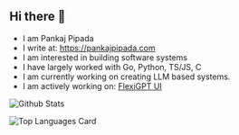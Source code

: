## Hi there 👋

<!--
**ppipada/ppipada** is a ✨ _special_ ✨ repository because its `README.md` (this file) appears on your GitHub profile.

Here are some ideas to get you started:

- 🔭 I’m currently working on ...
- 🌱 I’m currently learning ...
- 👯 I’m looking to collaborate on ...
- 🤔 I’m looking for help with ...
- 💬 Ask me about ...
- 📫 How to reach me: ...
- 😄 Pronouns: ...
- ⚡ Fun fact: ...
-->

- I am Pankaj Pipada
- I write at: https://pankajpipada.com
- I am interested in building software systems
- I have largely worked with Go, Python, TS/JS, C
- I am currently working on creating LLM based systems.
- I am actively working on: [FlexiGPT UI](https://github.com/ppipada/flexigpt)

<!--
![Github Stats](https://github-readme-stats.vercel.app/api?username=ppipada&show_icons=true&theme=graywhite)

![Top Languages Card](https://github-readme-stats.vercel.app/api/top-langs/?username=ppipada&show_icons=true&theme=graywhite)
-->

![Github Stats](https://github-readme-stats-ppipadas-projects.vercel.app/api?username=ppipada&layout=compact&show_icons=true&theme=graywhite)

![Top Languages Card](https://github-readme-stats-ppipadas-projects.vercel.app/api/top-langs/?username=ppipada&layout=compact&show_icons=true&theme=graywhite)

